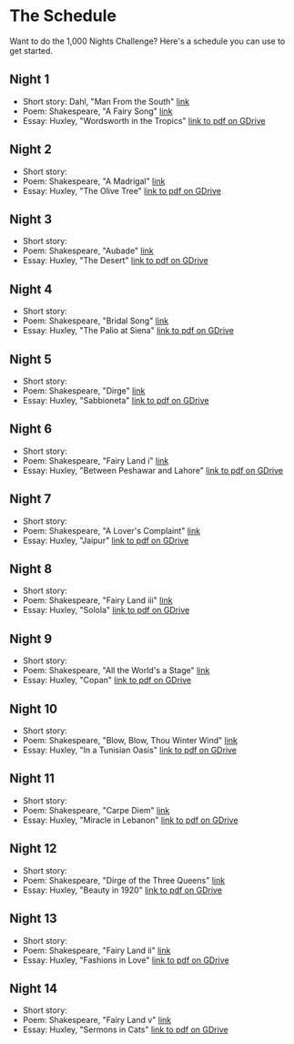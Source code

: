 # The Schedule
Want to do the 1,000 Nights Challenge? Here's a schedule you can use to get started.

## Night 1
- Short story: Dahl, "Man From the South" [link](http://www.classicshorts.com/stories/south.html)
- Poem: Shakespeare, "A Fairy Song" [link](http://www.poemhunter.com/poem/a-fairy-song/)
- Essay: Huxley, "Wordsworth in the Tropics" [link to pdf on GDrive](https://docs.google.com/file/d/0B1wVj1bO9bocY0x2N0dXNzNkVWc/)

## Night 2
- Short story:
- Poem: Shakespeare, "A Madrigal" [link](http://www.poemhunter.com/poem/a-madrigal-2/)
- Essay: Huxley, "The Olive Tree" [link to pdf on GDrive](https://docs.google.com/file/d/0B1wVj1bO9bocY0x2N0dXNzNkVWc/)

## Night 3
- Short story:
- Poem: Shakespeare, "Aubade" [link](http://www.poemhunter.com/poem/aubade-2/)
- Essay: Huxley, "The Desert" [link to pdf on GDrive](https://docs.google.com/file/d/0B1wVj1bO9bocY0x2N0dXNzNkVWc/)

## Night 4
- Short story:
- Poem: Shakespeare, "Bridal Song" [link](http://www.poemhunter.com/poem/bridal-song/)
- Essay: Huxley, "The Palio at Siena" [link to pdf on GDrive](https://docs.google.com/file/d/0B1wVj1bO9bocY0x2N0dXNzNkVWc/)

## Night 5
- Short story:
- Poem: Shakespeare, "Dirge" [link](http://www.poemhunter.com/poem/dirge/)
- Essay: Huxley, "Sabbioneta" [link to pdf on GDrive](https://docs.google.com/file/d/0B1wVj1bO9bocY0x2N0dXNzNkVWc/)

## Night 6
- Short story:
- Poem: Shakespeare, "Fairy Land i" [link](http://www.poemhunter.com/poem/fairy-land-i/)
- Essay: Huxley, "Between Peshawar and Lahore" [link to pdf on GDrive](https://docs.google.com/file/d/0B1wVj1bO9bocY0x2N0dXNzNkVWc/)

## Night 7
- Short story:
- Poem: Shakespeare, "A Lover's Complaint" [link](http://www.poemhunter.com/poem/a-lover-s-complaint/)
- Essay: Huxley, "Jaipur" [link to pdf on GDrive](https://docs.google.com/file/d/0B1wVj1bO9bocY0x2N0dXNzNkVWc/)

## Night 8
- Short story:
- Poem: Shakespeare, "Fairy Land iii" [link](http://www.poemhunter.com/poem/fairy-land-iii/)
- Essay: Huxley, "Solola" [link to pdf on GDrive](https://docs.google.com/file/d/0B1wVj1bO9bocY0x2N0dXNzNkVWc/)

## Night 9
- Short story:
- Poem: Shakespeare, "All the World's a Stage" [link](http://www.poemhunter.com/poem/all-the-world-s-a-stage/)
- Essay: Huxley, "Copan" [link to pdf on GDrive](https://docs.google.com/file/d/0B1wVj1bO9bocY0x2N0dXNzNkVWc/)

## Night 10
- Short story:
- Poem: Shakespeare, "Blow, Blow, Thou Winter Wind" [link](http://www.poemhunter.com/poem/blow-blow-thou-winter-wind/)
- Essay: Huxley, "In a Tunisian Oasis" [link to pdf on GDrive](https://docs.google.com/file/d/0B1wVj1bO9bocY0x2N0dXNzNkVWc/)

## Night 11
- Short story:
- Poem: Shakespeare, "Carpe Diem" [link](http://www.poemhunter.com/poem/carpe-diem/)
- Essay: Huxley, "Miracle in Lebanon" [link to pdf on GDrive](https://docs.google.com/file/d/0B1wVj1bO9bocY0x2N0dXNzNkVWc/)

## Night 12
- Short story:
- Poem: Shakespeare, "Dirge of the Three Queens" [link](http://www.poemhunter.com/poem/dirge-of-the-three-queens/)
- Essay: Huxley, "Beauty in 1920" [link to pdf on GDrive](https://docs.google.com/file/d/0B1wVj1bO9bocY0x2N0dXNzNkVWc/)

## Night 13
- Short story:
- Poem: Shakespeare, "Fairy Land ii" [link](http://www.poemhunter.com/poem/fairy-land-ii/)
- Essay: Huxley, "Fashions in Love" [link to pdf on GDrive](https://docs.google.com/file/d/0B1wVj1bO9bocY0x2N0dXNzNkVWc/)

## Night 14
- Short story:
- Poem: Shakespeare, "Fairy Land v" [link](http://www.poemhunter.com/poem/fairy-land-v/)
- Essay: Huxley, "Sermons in Cats" [link to pdf on GDrive](https://docs.google.com/file/d/0B1wVj1bO9bocY0x2N0dXNzNkVWc/)